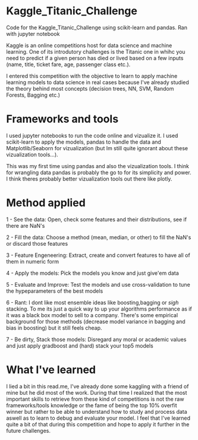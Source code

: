 # Kaggle_Titanic_Challenge
Code for the Kaggle_Titanic_Challenge using scikit-learn and pandas. Ran with jupyter notebook

Kaggle is an online competitions host for data science and machine learning. One of its introdutory challenges is the Titanic one in whihc you need to predict if a given person has died or lived based on a few inputs (name, title, ticket fare, age, passenger class etc.). 

I entered this competition with the objective to learn to apply machine learning models to data science in real cases because I've already studied the theory behind most concepts (decision trees, NN, SVM, Random Forests, Bagging etc.)

# Frameworks and tools

I used jupyter notebooks to run the code online and vizualize it. I used scikit-learn to apply the models, pandas to handle the data and Matplotlib/Seaborn for vizualization (but Im still quite ignorant about these vizualization tools...).

This was my first time using pandas and also the vizualization tools. I think for wrangling data pandas is probably the go to for its simplicity and power. I think theres probably better vizualization tools out there like plotly.

# Method applied

1 - See the data: Open, check some features and their distributions, see if there are NaN's

2 - Fill the data: Choose a method (mean, median, or other) to fill the NaN's or discard those features

3 - Feature Engeneering: Extract, create and convert features to have all of them in numeric form

4 - Apply the models: Pick the models you know and just give'em data

5 - Evaluate and Improve: Test the models and use cross-validation to tune the hypeparameters of the best models

6 - Rant:   I dont like most ensemble ideas like boosting,bagging or *sigh* stacking. To me its just a quick way to up 
            your algorithms performance as if it was a black box model to sell to a company. There's some empirical background
            for those methods (decrease model variance in bagging and bias in boosting) but it still feels cheap.

7 - Be dirty, Stack those models: Disregard any moral or academic values and just apply gradboost and (hard) stack your top5 models

# What I've learned

I lied a bit in this read.me, I've already done some kaggling with a friend of mine but he did most of the work. During that
time I realized that the most important skills to retrieve from these kind of  competitions is not the raw frameworks/tools knowledge or the fame of being the top 10% overfit winner but rather to be able to understand how to study and process data aswell as to learn to debug and evaluate your model. I feel that I've learned quite a bit of that during this competition and hope to apply it further in the future challenges.
